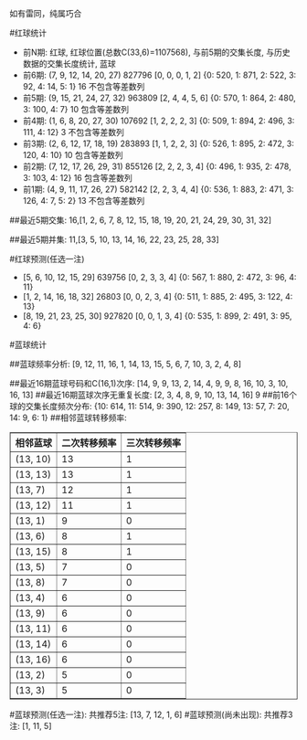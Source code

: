<!-- 
.. title: 双色球2016128期(2016-11-01)数据分析报告
.. slug: slott-2016128-2016-11-01-report
.. date: 2016-11-02 08:00:00 UTC+08:00
.. tags: Lottery
.. link: 
.. description: 
.. type: text
-->

如有雷同，纯属巧合

<!-- TEASER_END-->

#红球统计

- 前N期: 红球, 红球位置(总数C(33,6)=1107568), 与前5期的交集长度, 与历史数据的交集长度统计, 蓝球
- 前6期: (7, 9, 12, 14, 20, 27) 827796 [0, 0, 0, 1, 2] {0: 520, 1: 871, 2: 522, 3: 92, 4: 14, 5: 1} 16 不包含等差数列
- 前5期: (9, 15, 21, 24, 27, 32) 963809 [2, 4, 4, 5, 6] {0: 570, 1: 864, 2: 480, 3: 100, 4: 7} 10 包含等差数列
- 前4期: (1, 6, 8, 20, 27, 30) 107692 [1, 2, 2, 2, 3] {0: 509, 1: 894, 2: 496, 3: 111, 4: 12} 3 不包含等差数列
- 前3期: (2, 6, 12, 17, 18, 19) 283893 [1, 1, 2, 2, 3] {0: 526, 1: 895, 2: 472, 3: 120, 4: 10} 10 包含等差数列
- 前2期: (7, 12, 17, 26, 29, 31) 855126 [2, 2, 2, 3, 4] {0: 496, 1: 935, 2: 478, 3: 103, 4: 12} 16 包含等差数列
- 前1期: (4, 9, 11, 17, 26, 27) 582142 [2, 2, 3, 4, 4] {0: 536, 1: 883, 2: 471, 3: 126, 4: 7, 5: 2} 13 不包含等差数列

##最近5期交集:
16,[1, 2, 6, 7, 8, 12, 15, 18, 19, 20, 21, 24, 29, 30, 31, 32]

##最近5期并集:
11,[3, 5, 10, 13, 14, 16, 22, 23, 25, 28, 33]

#红球预测(任选一注)

- [5, 6, 10, 12, 15, 29] 639756 [0, 2, 3, 3, 4] {0: 567, 1: 880, 2: 472, 3: 96, 4: 11}
- [1, 2, 14, 16, 18, 32] 26803 [0, 0, 2, 3, 4] {0: 511, 1: 885, 2: 495, 3: 122, 4: 13}
- [8, 19, 21, 23, 25, 30] 927820 [0, 0, 1, 3, 4] {0: 535, 1: 899, 2: 491, 3: 95, 4: 6}

#蓝球统计

##蓝球频率分析:
[9, 12, 11, 16, 1, 14, 13, 15, 5, 6, 7, 10, 3, 2, 4, 8]

##最近16期蓝球号码和C(16,1)次序:
 [14, 9, 9, 13, 2, 14, 4, 9, 9, 8, 16, 10, 3, 10, 16, 13]
##最近16期蓝球次序无重复长度:
 [2, 3, 4, 8, 9, 10, 13, 14, 16] 9
##前16个球的交集长度频次分布:
{10: 614, 11: 514, 9: 390, 12: 257, 8: 149, 13: 57, 7: 20, 14: 9, 6: 1}
##相邻蓝球转移频率:
 <table border="1" class="table table-striped dataframe">
  <thead>
    <tr style="text-align: right;">
      <th>相邻蓝球</th>
      <th>二次转移频率</th>
      <th>三次转移频率</th>
    </tr>
  </thead>
  <tbody>
    <tr>
      <td>(13, 10)</td>
      <td>13</td>
      <td>1</td>
    </tr>
    <tr>
      <td>(13, 13)</td>
      <td>13</td>
      <td>1</td>
    </tr>
    <tr>
      <td>(13, 7)</td>
      <td>12</td>
      <td>1</td>
    </tr>
    <tr>
      <td>(13, 12)</td>
      <td>11</td>
      <td>1</td>
    </tr>
    <tr>
      <td>(13, 1)</td>
      <td>9</td>
      <td>0</td>
    </tr>
    <tr>
      <td>(13, 6)</td>
      <td>8</td>
      <td>1</td>
    </tr>
    <tr>
      <td>(13, 15)</td>
      <td>8</td>
      <td>1</td>
    </tr>
    <tr>
      <td>(13, 5)</td>
      <td>7</td>
      <td>0</td>
    </tr>
    <tr>
      <td>(13, 8)</td>
      <td>7</td>
      <td>0</td>
    </tr>
    <tr>
      <td>(13, 4)</td>
      <td>6</td>
      <td>0</td>
    </tr>
    <tr>
      <td>(13, 9)</td>
      <td>6</td>
      <td>0</td>
    </tr>
    <tr>
      <td>(13, 11)</td>
      <td>6</td>
      <td>0</td>
    </tr>
    <tr>
      <td>(13, 14)</td>
      <td>6</td>
      <td>0</td>
    </tr>
    <tr>
      <td>(13, 16)</td>
      <td>6</td>
      <td>0</td>
    </tr>
    <tr>
      <td>(13, 2)</td>
      <td>5</td>
      <td>0</td>
    </tr>
    <tr>
      <td>(13, 3)</td>
      <td>5</td>
      <td>0</td>
    </tr>
  </tbody>
</table>
#蓝球预测(任选一注):
共推荐5注: [13, 7, 12, 1, 6]
#蓝球预测(尚未出现):
共推荐3注: [1, 11, 5]


